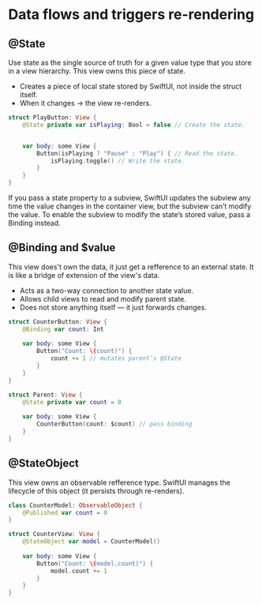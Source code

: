 # Data flows and triggers re-rendering

## @State

Use state as the single source of truth for a given value type that you store in a view hierarchy. This view owns this piece of state.

- Creates a piece of local state stored by SwiftUI, not inside the struct itself.
- When it changes → the view re-renders.

```swift
struct PlayButton: View {
    @State private var isPlaying: Bool = false // Create the state.


    var body: some View {
        Button(isPlaying ? "Pause" : "Play") { // Read the state.
            isPlaying.toggle() // Write the state.
        }
    }
}
```
If you pass a state property to a subview, SwiftUI updates the subview any time the value changes in the container view, but the subview can’t modify the value. To enable the subview to modify the state’s stored value, pass a Binding instead.



## @Binding and $value

This view does't own the data, it just get a refference to an external state.
It is like a bridge of extension of the view's data.

- Acts as a two-way connection to another state value.
- Allows child views to read and modify parent state.
- Does not store anything itself — it just forwards changes.

```swift
struct CounterButton: View {
    @Binding var count: Int
    
    var body: some View {
        Button("Count: \(count)") {
            count += 1 // mutates parent’s @State
        }
    }
}

struct Parent: View {
    @State private var count = 0
    
    var body: some View {
        CounterButton(count: $count) // pass binding
    }
}
```


## @StateObject 

This view owns an observable refference type.
SwiftUI manages the lifecycle of this object (it persists through re-renders).

```swift
class CounterModel: ObservableObject {
    @Published var count = 0
}

struct CounterView: View {
    @StateObject var model = CounterModel()
    
    var body: some View {
        Button("Count: \(model.count)") {
            model.count += 1
        }
    }
}
```

